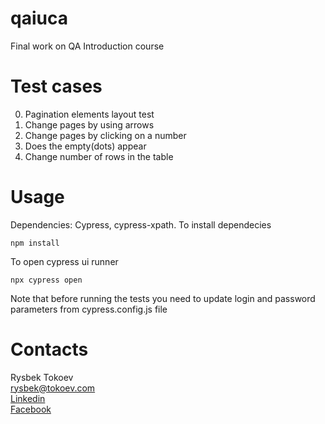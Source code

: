 # qaiuca
 Final work on QA Introduction course


#  Test cases
0. Pagination elements layout test
1. Change pages by using arrows
2. Change pages by clicking on a number
3. Does the empty(dots) appear
4. Change number of rows in the table

# Usage
Dependencies: Cypress, cypress-xpath. To install dependecies
```angular2html
npm install
```
To open cypress ui runner 
```
npx cypress open
```
Note that before running the tests you need to update login and password parameters from cypress.config.js file

# Contacts
Rysbek Tokoev \
[rysbek@tokoev.com](mailto:rysbek@tokoev.com) \
[Linkedin](https://www.linkedin.com/in/rysbek-tokoev-44197919a/) \
[Facebook](https://www.facebook.com/tokoevr/)
